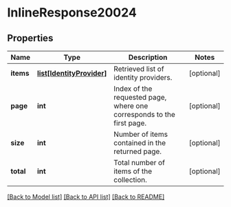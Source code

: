 # InlineResponse20024

## Properties
Name | Type | Description | Notes
------------ | ------------- | ------------- | -------------
**items** | [**list[IdentityProvider]**](IdentityProvider.md) | Retrieved list of identity providers. | [optional] 
**page** | **int** | Index of the requested page, where one corresponds to the first page. | [optional] 
**size** | **int** | Number of items contained in the returned page. | [optional] 
**total** | **int** | Total number of items of the collection. | [optional] 

[[Back to Model list]](../README.md#documentation-for-models) [[Back to API list]](../README.md#documentation-for-api-endpoints) [[Back to README]](../README.md)


